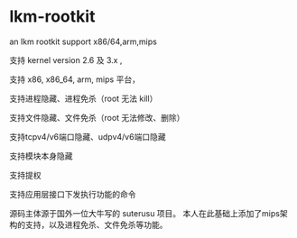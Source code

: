 lkm-rootkit
===========

an lkm rootkit support x86/64,arm,mips

支持 kernel version 2.6 及 3.x ,

支持 x86, x86_64, arm, mips 平台，

支持进程隐藏、进程免杀（root 无法 kill）

支持文件隐藏、文件免杀（root 无法修改、删除）

支持tcpv4/v6端口隐藏、udpv4/v6端口隐藏

支持模块本身隐藏

支持提权

支持应用层接口下发执行功能的命令

源码主体源于国外一位大牛写的 suterusu 项目。
本人在此基础上添加了mips架构的支持，以及进程免杀、文件免杀等功能。
